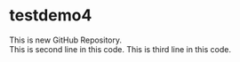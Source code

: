 # testdemo4

This is new GitHub Repository.
<br>
This is second line in this code.
This is third line in this code.
